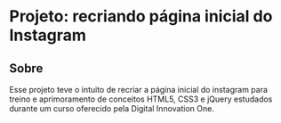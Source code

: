 # Projeto: recriando página inicial do Instagram

## Sobre
Esse projeto teve o intuito de recriar a página inicial do instagram para treino e aprimoramento de conceitos HTML5, CSS3 e jQuery estudados durante um curso oferecido pela Digital Innovation One.
